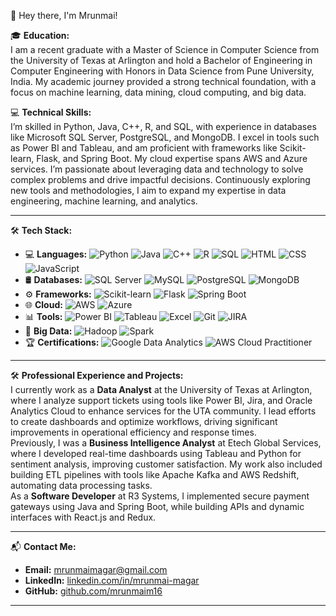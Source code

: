 👋 Hey there, I'm Mrunmai!

🎓 **Education:**  
I am a recent graduate with a Master of Science in Computer Science from the University of Texas at Arlington and hold a Bachelor of Engineering in Computer Engineering with Honors in Data Science from Pune University, India. My academic journey provided a strong technical foundation, with a focus on machine learning, data mining, cloud computing, and big data.  

💻 **Technical Skills:**  
I’m skilled in Python, Java, C++, R, and SQL, with experience in databases like Microsoft SQL Server, PostgreSQL, and MongoDB. I excel in tools such as Power BI and Tableau, and am proficient with frameworks like Scikit-learn, Flask, and Spring Boot. My cloud expertise spans AWS and Azure services. I’m passionate about leveraging data and technology to solve complex problems and drive impactful decisions. Continuously exploring new tools and methodologies, I aim to expand my expertise in data engineering, machine learning, and analytics.

---

🛠 **Tech Stack:**  
- 💻 **Languages:** ![Python](https://img.shields.io/badge/-Python-3776AB?style=flat&logo=python&logoColor=white) ![Java](https://img.shields.io/badge/-Java-007396?style=flat&logo=java&logoColor=white) ![C++](https://img.shields.io/badge/-C++-00599C?style=flat&logo=c%2B%2B&logoColor=white) ![R](https://img.shields.io/badge/-R-276DC3?style=flat&logo=r&logoColor=white) ![SQL](https://img.shields.io/badge/-SQL-4479A1?style=flat&logo=postgresql&logoColor=white) ![HTML](https://img.shields.io/badge/-HTML-E34F26?style=flat&logo=html5&logoColor=white) ![CSS](https://img.shields.io/badge/-CSS-1572B6?style=flat&logo=css3&logoColor=white) ![JavaScript](https://img.shields.io/badge/-JavaScript-F7DF1E?style=flat&logo=javascript&logoColor=black)  
- 🛢 **Databases:** ![SQL Server](https://img.shields.io/badge/-SQL%20Server-CC2927?style=flat&logo=microsoft-sql-server&logoColor=white) ![MySQL](https://img.shields.io/badge/-MySQL-4479A1?style=flat&logo=mysql&logoColor=white) ![PostgreSQL](https://img.shields.io/badge/-PostgreSQL-4169E1?style=flat&logo=postgresql&logoColor=white) ![MongoDB](https://img.shields.io/badge/-MongoDB-47A248?style=flat&logo=mongodb&logoColor=white)  
- ⚙️ **Frameworks:** ![Scikit-learn](https://img.shields.io/badge/-Scikit%20Learn-F7931E?style=flat&logo=scikit-learn&logoColor=white) ![Flask](https://img.shields.io/badge/-Flask-000000?style=flat&logo=flask&logoColor=white) ![Spring Boot](https://img.shields.io/badge/-Spring%20Boot-6DB33F?style=flat&logo=spring-boot&logoColor=white)  
- 🌐 **Cloud:** ![AWS](https://img.shields.io/badge/-AWS-232F3E?style=flat&logo=amazon-aws&logoColor=white) ![Azure](https://img.shields.io/badge/-Azure-0089D6?style=flat&logo=azure&logoColor=white)  
- 📊 **Tools:** ![Power BI](https://img.shields.io/badge/-Power%20BI-F2C811?style=flat&logo=power-bi&logoColor=black) ![Tableau](https://img.shields.io/badge/-Tableau-E97627?style=flat&logo=tableau&logoColor=white) ![Excel](https://img.shields.io/badge/-Excel-217346?style=flat&logo=microsoft-excel&logoColor=white) ![Git](https://img.shields.io/badge/-Git-F05032?style=flat&logo=git&logoColor=white) ![JIRA](https://img.shields.io/badge/-JIRA-0052CC?style=flat&logo=jira&logoColor=white)  
- 🧠 **Big Data:** ![Hadoop](https://img.shields.io/badge/-Hadoop-F4A300?style=flat&logo=apache-hadoop&logoColor=white) ![Spark](https://img.shields.io/badge/-Spark-E25A1C?style=flat&logo=apache-spark&logoColor=white)  
- 🏆 **Certifications:** ![Google Data Analytics](https://img.shields.io/badge/-Google%20Data%20Analytics-4285F4?style=flat&logo=google&logoColor=white) ![AWS Cloud Practitioner](https://img.shields.io/badge/-AWS%20Cloud%20Practitioner-FF9900?style=flat&logo=amazon-aws&logoColor=white)


---

🛠️ **Professional Experience and Projects:**  
I currently work as a **Data Analyst** at the University of Texas at Arlington, where I analyze support tickets using tools like Power BI, Jira, and Oracle Analytics Cloud to enhance services for the UTA community. I lead efforts to create dashboards and optimize workflows, driving significant improvements in operational efficiency and response times.  
Previously, I was a **Business Intelligence Analyst** at Etech Global Services, where I developed real-time dashboards using Tableau and Python for sentiment analysis, improving customer satisfaction. My work also included building ETL pipelines with tools like Apache Kafka and AWS Redshift, automating data processing tasks.  
As a **Software Developer** at R3 Systems, I implemented secure payment gateways using Java and Spring Boot, while building APIs and dynamic interfaces with React.js and Redux.  

---

📬 **Contact Me:**  
- **Email:** [mrunmaimagar@gmail.com](mailto:mrunmaimagar@gmail.com)  
- **LinkedIn:** [linkedin.com/in/mrunmai-magar](https://www.linkedin.com/in/mrunmai-magar)  
- **GitHub:** [github.com/mrunmaim16](https://github.com/mrunmaim16)  

---
